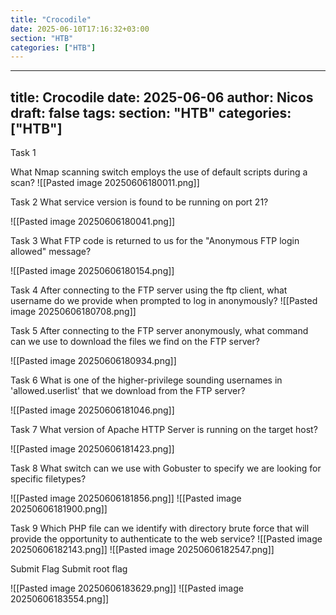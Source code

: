 ```yaml
---
title: "Crocodile"
date: 2025-06-10T17:16:32+03:00
section: "HTB"
categories: ["HTB"]
---
```

---
title: Crocodile
date: 2025-06-06
author: Nicos
draft: false
tags: 
section: "HTB"
categories: ["HTB"]
---
Task 1

What Nmap scanning switch employs the use of default scripts during a scan?
![[Pasted image 20250606180011.png]]

Task 2
What service version is found to be running on port 21?

![[Pasted image 20250606180041.png]]

Task 3
What FTP code is returned to us for the "Anonymous FTP login allowed" message?

![[Pasted image 20250606180154.png]]

Task 4
After connecting to the FTP server using the ftp client, what username do we provide when prompted to log in anonymously?
![[Pasted image 20250606180708.png]]

Task 5
After connecting to the FTP server anonymously, what command can we use to download the files we find on the FTP server?

![[Pasted image 20250606180934.png]]

Task 6
What is one of the higher-privilege sounding usernames in 'allowed.userlist' that we download from the FTP server?

![[Pasted image 20250606181046.png]]

Task 7
What version of Apache HTTP Server is running on the target host?

![[Pasted image 20250606181423.png]]

Task 8
What switch can we use with Gobuster to specify we are looking for specific filetypes?

![[Pasted image 20250606181856.png]]
![[Pasted image 20250606181900.png]]

Task 9
Which PHP file can we identify with directory brute force that will provide the opportunity to authenticate to the web service?
![[Pasted image 20250606182143.png]]
![[Pasted image 20250606182547.png]]

Submit Flag
Submit root flag

![[Pasted image 20250606183629.png]]
![[Pasted image 20250606183554.png]]